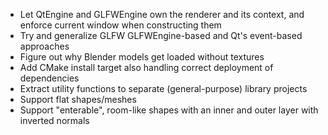  - Let QtEngine and GLFWEngine own the renderer and its context, and enforce current window when
   constructing them
 - Try and generalize GLFW GLFWEngine-based and Qt's event-based approaches
 - Figure out why Blender models get loaded without textures
 - Add CMake install target also handling correct deployment of dependencies
 - Extract utility functions to separate (general-purpose) library projects
 - Support flat shapes/meshes
 - Support "enterable", room-like shapes with an inner and outer layer with inverted normals
